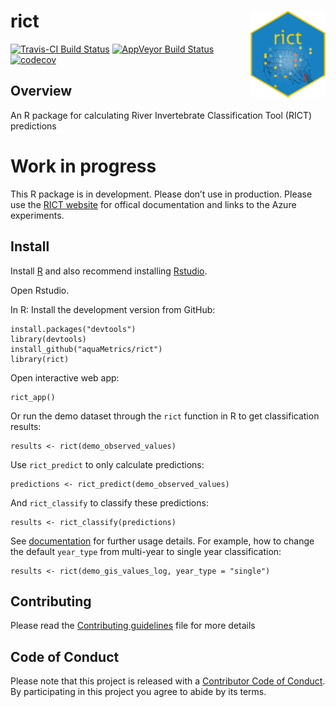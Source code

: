 
<!-- README.md is generated from README.Rmd. Please edit that file -->

# rict <img src='man/figures/rict_logo.png' align="right" height="139" />

[![Travis-CI Build
Status](https://travis-ci.org/aquaMetrics/rict.svg?branch=master)](https://travis-ci.org/aquaMetrics/rict)
[![AppVeyor Build
Status](https://ci.appveyor.com/api/projects/status/github/aquaMetrics/rict?branch=master&svg=true)](https://ci.appveyor.com/project/ecodata1/rict/branch/master)
[![codecov](https://codecov.io/gh/aquaMetrics/rict/branch/master/graph/badge.svg)](https://codecov.io/gh/aquaMetrics/rict?branch=master)

## Overview

An R package for calculating River Invertebrate Classification Tool
(RICT) predictions

# Work in progress

This R package is in development. Please don’t use in production. Please
use the [RICT
website](https://www.fba.org.uk/FBA/Discover-and-Learn/Projects/RIVPACS-RICT/Public/Discover-and-Learn/Projects/RIVPACS-RICT-Landing-Page.aspx?hkey=72b27a8b-d566-4bab-b863-ca39545226ae)
for offical documentation and links to the Azure experiments.

## Install

Install [R](rstats.org/install) and also recommend installing
[Rstudio](rstudio.com/install).

Open Rstudio.

In R: Install the development version from GitHub:

    install.packages("devtools")
    library(devtools)
    install_github("aquaMetrics/rict")
    library(rict)

Open interactive web app:

    rict_app()

Or run the demo dataset through the `rict` function in R to get
classification results:

    results <- rict(demo_observed_values)

Use `rict_predict` to only calculate predictions:

    predictions <- rict_predict(demo_observed_values)

And `rict_classify` to classify these predictions:

    results <- rict_classify(predictions)

See [documentation](https://aquametrics.github.io/rict/) for further
usage details. For example, how to change the default `year_type` from
multi-year to single year classification:

    results <- rict(demo_gis_values_log, year_type = "single")

## Contributing

Please read the [Contributing guidelines](CONTRIBUTING.md) file for more
details

## Code of Conduct

Please note that this project is released with a [Contributor Code of
Conduct](CONDUCT.md). By participating in this project you agree to
abide by its terms.
